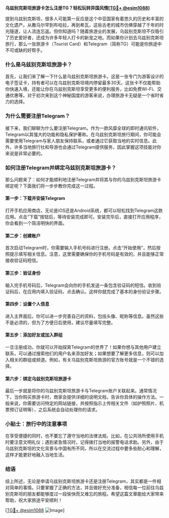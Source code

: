 **乌兹别克斯坦旅游卡怎么注册TG？轻松玩转异国风情[[TG💪+ @esim1088](https://t.me/s/esim1088)]**

提到乌兹别克斯坦，很多人可能第一反应是这个中亚国家有着悠久的历史和丰富的文化遗产。从撒马尔罕到布哈拉，再到希瓦，这些古老的城市仿佛穿越了千年的时光隧道，让人流连忘返。但你知道吗？随着旅游业的发展，乌兹别克斯坦不仅吸引了历史爱好者，还成为许多年轻人打卡的新宠之地。而如果你计划去乌兹别克斯坦旅行，那么一张旅游卡（Tourist Card）和Telegram（简称TG）可能是你旅途中不可或缺的好帮手。

### 什么是乌兹别克斯坦旅游卡？

首先，让我们来了解一下什么是乌兹别克斯坦旅游卡。这是一张专门为游客设计的电子签证卡，持有者可以在乌兹别克斯坦境内停留最多30天。这张卡不仅能帮助你快速入境，还能让你在乌兹别克斯坦享受更多的便利服务，比如免费Wi-Fi、交通优惠等。对于初次来到这个神秘国度的游客来说，办理旅游卡无疑是一个省时省力的选择。

### 为什么需要注册Telegram？

接下来，我们聊聊为什么要注册Telegram。作为一款风靡全球的即时通讯软件，Telegram以其强大的功能和隐私保护著称。在乌兹别克斯坦旅行期间，你可能会需要使用Telegram与家人朋友保持联系，或者通过它获取当地的实时信息。此外，许多当地旅行社和导游也会通过Telegram提供服务，因此掌握这项技能对你来说是非常必要的。

### 如何注册Telegram并绑定乌兹别克斯坦旅游卡？

那么问题来了：如何才能顺利地注册Telegram并将其与你的乌兹别克斯坦旅游卡绑定呢？下面我们将一步步教你完成这一过程。

#### 第一步：下载并安装Telegram

打开手机应用商店，无论是iOS还是Android系统，都可以轻松找到Telegram这款应用。点击“下载”按钮后，等待安装完成即可。安装完毕后，直接打开应用程序，你会看到一个简洁明快的界面。

#### 第二步：创建账户

首次启动Telegram时，你需要输入手机号码进行注册。点击“开始使用”，然后按照提示填写相关信息。注意，这里需要确保你的手机号码是有效的，并且能够正常接收验证码短信。

#### 第三步：验证身份

输入完手机号码后，Telegram会向你的手机发送一条包含验证码的短信。收到验证码后，在应用内填入验证码，点击确认。这样你就完成了基本的身份验证步骤。

#### 第四步：设置个人信息

进入主界面后，你可以进一步完善自己的资料，包括头像、昵称等信息。虽然这些不是必须的，但为了方便日后使用，建议尽量填写完整。

#### 第五步：添加好友或加入群组

一旦注册成功，你就可以开始探索Telegram的世界了！如果你想与其他用户建立联系，可以通过搜索他们的用户名来添加好友；如果想要了解更多信息，则可以加入相关的群组或频道。例如，有关乌兹别克斯坦旅游的官方账号就是一个不错的选择。

#### 第六步：绑定乌兹别克斯坦旅游卡

最后一步就是将你的乌兹别克斯坦旅游卡与Telegram账户关联起来。通常情况下，当你购买旅游卡时，商家会提供详细的说明文档，告诉你具体的操作方法。一般来说，你需要访问特定的网站链接，并按照指示上传相关文件（如护照照片、机票预订证明等），之后系统会自动处理你的请求。

### 小贴士：旅行中的注意事项

在享受便捷的同时，也不要忘了遵守当地的法律法规。比如，在公共场所使用手机时要注意文明礼仪；遇到紧急情况时，记得拨打当地的报警电话求助。另外，由于乌兹别克斯坦的文化背景与中国有所不同，所以在交流过程中要多些耐心和理解，这样才能更好地融入当地生活。

### 结语

综上所述，无论是申请乌兹别克斯坦旅游卡还是注册Telegram，其实都是一件相对简单的事情。只要掌握了正确的方法，并且做好充分准备，相信每一位前往乌兹别克斯坦的朋友都能够度过一段愉快而又难忘的旅程。希望这篇文章能给大家带来帮助，祝大家旅途平安顺利！

[[TG💪+ @esim1088](https://t.me/s/esim1088) ![Image](https://i.postimg.cc/4NQfJmqS/Snipaste-2025-05-13-00-14-12.png)]